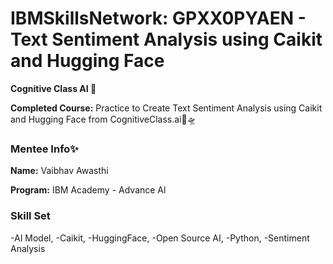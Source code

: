# IBMSkillsNetwork: GPXX0PYAEN - Text Sentiment Analysis using Caikit and Hugging Face

**Cognitive Class AI 💎**

**Completed Course:** Practice to Create Text Sentiment Analysis using Caikit and Hugging Face from CognitiveClass.ai🔭🛸

### Mentee Info✨

**Name:** Vaibhav Awasthi

**Program:** IBM Academy - Advance Al 

### Skill Set
-AI Model, 
-Caikit, 
-HuggingFace, 
-Open Source AI, 
-Python, 
-Sentiment Analysis
